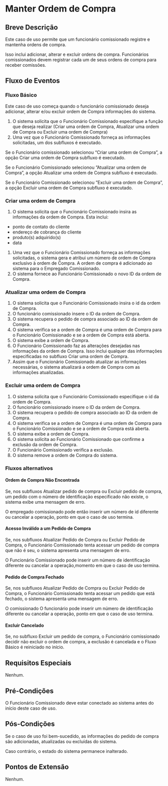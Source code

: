 # Manter Ordem de Compra
## Breve Descrição
Este caso de uso permite que um funcionário comissionado registre e mantenha ordens de compra. 

Isso inclui adicionar, alterar e excluir ordens de compra. 
Funcionários comissionados devem registrar cada um de seus ordens de compra para receber comissões.
## Fluxo de Eventos
### Fluxo Básico
Este caso de uso começa quando o funcionário comissionado deseja adicionar, alterar e/ou excluir ordem de Compra informações do sistema.
1. O sistema solicita que o Funcionário Comissionado especifique a função que deseja
realizar (Criar uma ordem de Compra, Atualizar uma ordem de Compra ou Excluir uma ordem de Compra)
1. Uma vez que o Funcionário Comissionado forneça as informações solicitadas, um dos subfluxos é executado.

Se o Funcionário comissionado selecionou “Criar uma ordem de Compra”, a opção Criar uma ordem de Compra subfluxo é executado.

Se o Funcionário Comissionado selecionou ”Atualizar uma ordem de Compra”, a opção Atualizar uma ordem de Compra subfluxo é executado.

Se o Funcionário Comissionado selecionou ”Excluir uma ordem de Compra”, a opção Excluir uma ordem de Compra subfluxo é executado.

### Criar uma ordem de Compra
1. O sistema solicita que o Funcionário Comissionado insira as informações da ordem de Compra. Esta inclui:

- ponto de contato do cliente
- endereço de cobrança do cliente
- produto(s) adquirido(s)
- data

1. Uma vez que o Funcionário Comissionado forneça as informações solicitadas, o sistema gera e atribui um número de ordem de Compra exclusivo à ordem de Compra.
A ordem de compra é adicionado ao sistema para o Empregado Comissionado.
1. O sistema fornece ao Funcionário Comissionado o novo ID da ordem de Compra.
### Atualizar uma ordem de Compra
1. O sistema solicita que o Funcionário Comissionado insira o id da ordem de Compra.
2. O funcionário comissionado insere o ID da ordem de Compra.
3. O sistema recupera o pedido de compra associado ao ID da ordem de Compra.
4. O sistema verifica se a ordem de Compra é uma ordem de Compra para o Funcionário Comissionado e se a ordem de Compra está aberta.
5. O sistema exibe a ordem de Compra.
6. O Funcionário Comissionado faz as alterações desejadas nas informações da ordem de Compra. Isso inclui qualquer das informações especificadas no subfluxo Criar uma ordem de Compra.
1. Assim que o Funcionário Comissionado atualizar as informações necessárias, o sistema atualizará a ordem de Compra com as informações atualizadas.
###  Excluir uma ordem de Compra
1. O sistema solicita que o Funcionário Comissionado especifique o id da ordem de
Compra.
1. O funcionário comissionado insere o ID da ordem de Compra.
1. O sistema recupera o pedido de compra associado ao ID da ordem de Compra.
1. O sistema verifica se a ordem de Compra é uma ordem de Compra para o Funcionário Comissionado e se a ordem de Compra está aberta.
1. O sistema exibe a ordem de Compra. 
1. O sistema solicita ao Funcionário Comissionado que confirme a exclusão da ordem de Compra. 
2. O Funcionário Comissionado
verifica a exclusão. 
1. O sistema remove a ordem de Compra do sistema.
### Fluxos alternativos
#### **Ordem de Compra Não Encontrada**
Se, nos subfluxos Atualizar pedido de compra ou Excluir pedido de compra, um pedido com o número de identificação especificado não existe, o sistema exibe uma mensagem de erro. 

O empregado comissionado pode então inserir um número de id diferente ou cancelar a operação, ponto em que o caso de uso termina.

#### **Acesso Inválido a um Pedido de Compra**
Se, nos subfluxos Atualizar Pedido de Compra ou Excluir Pedido de Compra, o Funcionário Comissionado tenta acessar um pedido de compra que não é seu, o sistema apresenta uma mensagem de erro. 

O Funcionário Comissionado pode inserir um
número de identificação diferente ou cancelar a operação,momento em que o caso de uso termina.

#### **Pedido de Compra Fechado**
Se, nos subfluxos Atualizar Pedido de Compra ou Excluir Pedido de Compra, o Funcionário Comissionado tenta acessar um pedido que está fechado, o sistema apresenta
uma mensagem de erro. 

O comissionado O funcionário pode inserir um número de
identificação diferente ou cancelar a operação, ponto em que o caso de uso termina.

#### **Excluir Cancelado**
Se, no subfluxo Excluir um pedido de compra, o Funcionário comissionado decidir não
excluir o ordem de compra, a exclusão é cancelada e o Fluxo Básico é reiniciado no
início.
## Requisitos Especiais
Nenhum.
## Pré-Condições
O Funcionário Comissionado deve estar conectado ao sistema antes do início deste caso de uso.
## Pós-Condições
Se o caso de uso foi bem-sucedido, as informações do pedido de compra são adicionadas,
atualizadas ou excluídas do sistema. 

Caso contrário, o estado do sistema permanece inalterado.
## Pontos de Extensão
Nenhum.